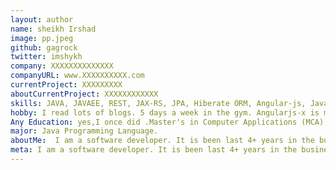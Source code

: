 ```yaml
---
layout: author
name: sheikh Irshad
image: pp.jpeg
github: gagrock
twitter: imshykh
company: XXXXXXXXXXXXXX
companyURL: www.XXXXXXXXXX.com
currentProject: XXXXXXXXX
aboutCurrentProject: XXXXXXXXXXXX
skills: JAVA, JAVAEE, REST, JAX-RS, JPA, Hiberate ORM, Angular-js, Javascript, C++, Lua, SQl, HTML5 , CSS3, Groovy
hobby: I read lots of blogs. 5 days a week in the gym. Angularjs-x is my new love
Any Education: yes,I once did .Master's in Computer Applications (MCA)
major: Java Programming Language.
aboutMe:  I am a software developer. It is been last 4+ years in the business. OpenSource technologies and go-with-the-idea is what I believe in.
meta: I am a software developer. It is been last 4+ years in the business. OpenSource technologies and go-with-the-idea is what I believe in.
---
```

